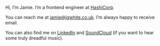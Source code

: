 Hi, I’m Jamie. I’m a frontend engineer at [HashiCorp](https://hashicorp.com).

You can reach me at [jamie@jgwhite.co.uk](mailto:jamie@jgwhite.co.uk). I’m always happy to receive email.

You can also find me on [LinkedIn](https://www.linkedin.com/in/jgwhite/) and [SoundCloud](https://soundcloud.com/jgwhite) (if you want to hear some truly dreadful music).
